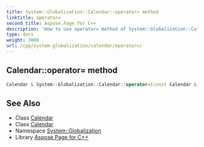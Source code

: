 ```yaml
---
title: System::Globalization::Calendar::operator= method
linktitle: operator=
second_title: Aspose.Page for C++
description: 'How to use operator= method of System::Globalization::Calendar class in C++.'
type: docs
weight: 3800
url: /cpp/system.globalization/calendar/operator=/
---
```

## Calendar::operator= method




```cpp
Calendar & System::Globalization::Calendar::operator=(const Calendar &)=delete
```

## See Also

* Class [Calendar](../)
* Class [Calendar](../)
* Namespace [System::Globalization](../../)
* Library [Aspose.Page for C++](../../../)
